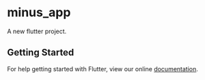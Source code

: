 # minus_app

A new flutter project.

## Getting Started

For help getting started with Flutter, view our online
[documentation](http://flutter.io/).
